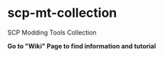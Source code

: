 # scp-mt-collection
SCP Modding Tools Collection

**Go to "Wiki" Page to find information and tutorial**

